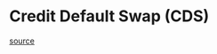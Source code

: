 # Credit Default Swap (CDS)

[source](https://www.investopedia.com/articles/optioninvestor/08/cds.asp)

